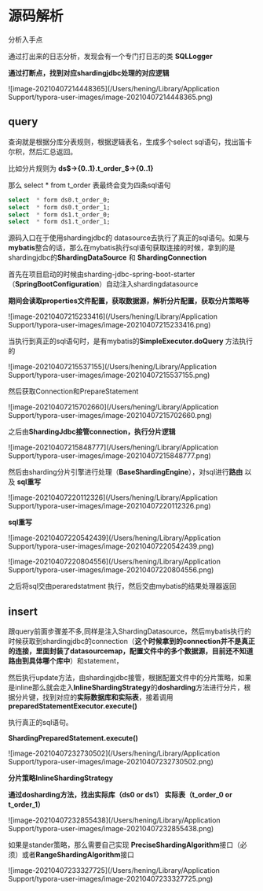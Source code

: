 # 源码解析

分析入手点

通过打出来的日志分析，发现会有一个专门打日志的类 **SQLLogger**

**通过打断点，找到对应shardingjdbc处理的对应逻辑**

![image-20210407214448365](/Users/hening/Library/Application Support/typora-user-images/image-20210407214448365.png)

## query

查询就是根据分库分表规则，根据逻辑表名，生成多个select sql语句，找出笛卡尔积，然后汇总返回。

比如分片规则为 **ds$->{0..1}.t_order_$->{0..1}**

那么 select  * from t_order 表最终会变为四条sql语句

```sql
select  * form ds0.t_order_0;
select  * form ds0.t_order_1;
select  * form ds1.t_order_0;
select  * form ds1.t_order_1;
```

源码入口在于使用shardingjdbc的 datasource去执行了真正的sql语句。如果与**mybatis**整合的话，那么在mybatis执行sql语句获取连接的时候，拿到的是shardingjdbc的**ShardingDataSource** 和 **ShardingConnection**



首先在项目启动的时候由sharding-jdbc-spring-boot-starter（**SpringBootConfiguration**）自动注入shardingdatasource

**期间会读取properties文件配置，获取数据源，解析分片配置，获取分片策略等**

![image-20210407215233416](/Users/hening/Library/Application Support/typora-user-images/image-20210407215233416.png)

当执行到真正的sql语句时，是有mybatis的**SimpleExecutor.doQuery** 方法执行的

![image-20210407215537155](/Users/hening/Library/Application Support/typora-user-images/image-20210407215537155.png)

然后获取Connection和PrepareStatement

![image-20210407215702660](/Users/hening/Library/Application Support/typora-user-images/image-20210407215702660.png)

之后由**ShardingJdbc接管connection，执行分片逻辑**

![image-20210407215848777](/Users/hening/Library/Application Support/typora-user-images/image-20210407215848777.png)

然后由sharding分片引擎进行处理（**BaseShardingEngine**），对sql进行**路由** 以及 **sql重写**

![image-20210407220112326](/Users/hening/Library/Application Support/typora-user-images/image-20210407220112326.png)

**sql重写**

![image-20210407220542439](/Users/hening/Library/Application Support/typora-user-images/image-20210407220542439.png)

![image-20210407220804556](/Users/hening/Library/Application Support/typora-user-images/image-20210407220804556.png)

之后将sql交由peraredstatment 执行，然后交由mybatis的结果处理器返回

## insert

跟query前面步骤差不多,同样是注入ShardingDatasource，然后mybatis执行的时候获取到shardingjdbc的connection（**这个时候拿到的connection并不是真正的连接，里面封装了datasourcemap，配置文件中的多个数据源，目前还不知道路由到具体哪个库中**）和statement，

然后执行update方法，由shardingjdbc接管，根据配置文件中的分片策略，如果是inline那么就会走入**InlineShardingStrategy**的**dosharding**方法进行分片，根据分片键，找到对应的**实际数据库和实际表**，接着调用**preparedStatementExecutor.execute()**

执行真正的sql语句。

**ShardingPreparedStatement.execute()**

![image-20210407232730502](/Users/hening/Library/Application Support/typora-user-images/image-20210407232730502.png)

**分片策略InlineShardingStrategy**

**通过dosharding方法，找出实际库（ds0 or ds1） 实际表（t_order_0 or t_order_1）**

![image-20210407232855438](/Users/hening/Library/Application Support/typora-user-images/image-20210407232855438.png)

如果是stander策略，那么需要自己实现 **PreciseShardingAlgorithm**接口（必须）或者**RangeShardingAlgorithm**接口

![image-20210407233327725](/Users/hening/Library/Application Support/typora-user-images/image-20210407233327725.png)

